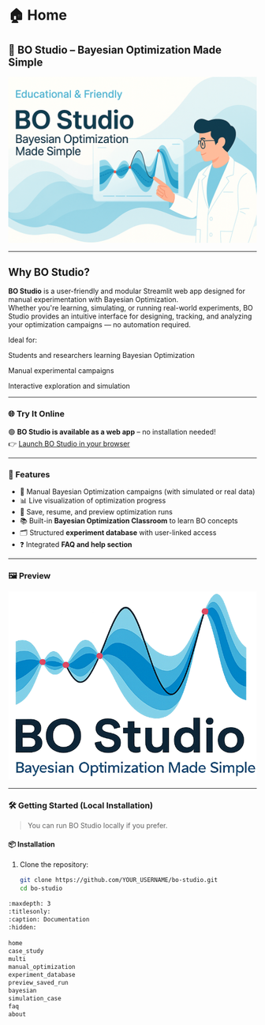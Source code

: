 # 🏠 Home
## 🧪 BO Studio – Bayesian Optimization Made Simple
![BO Studio Logo](./_static/image3.png)

---
## Why BO Studio?

**BO Studio** is a user-friendly and modular Streamlit web app designed for manual experimentation with Bayesian Optimization.  
Whether you're learning, simulating, or running real-world experiments, BO Studio provides an intuitive interface for designing, tracking, and analyzing your optimization campaigns — no automation required.

Ideal for:

Students and researchers learning Bayesian Optimization

Manual experimental campaigns

Interactive exploration and simulation

---

### 🌐 Try It Online

🟢 **BO Studio is available as a web app** – no installation needed!  
👉 [Launch BO Studio in your browser](https://bo-studio.onrender.com/)

---

### 🚀 Features

- 🧰 Manual Bayesian Optimization campaigns (with simulated or real data)
- 📊 Live visualization of optimization progress
- 💾 Save, resume, and preview optimization runs
- 📚 Built-in **Bayesian Optimization Classroom** to learn BO concepts
- 🗂️ Structured **experiment database** with user-linked access
- ❓ Integrated **FAQ and help section**

---

### 🖼️ Preview

![BO Studio Logo](./_static/image.png)

---

### 🛠️ Getting Started (Local Installation)

> You can run BO Studio locally if you prefer.

#### 📦 Installation

1. Clone the repository:
   ```bash
   git clone https://github.com/YOUR_USERNAME/bo-studio.git
   cd bo-studio

```{toctree}
:maxdepth: 3
:titlesonly:
:caption: Documentation
:hidden:

home
case_study
multi
manual_optimization
experiment_database
preview_saved_run
bayesian
simulation_case
faq
about
